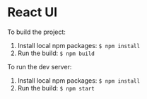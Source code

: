 # React UI

To build the project:

1. Install local npm packages: `$ npm install`
2. Run the build: `$ npm build`

To run the dev server:

1. Install local npm packages: `$ npm install`
2. Run the build: `$ npm start`
